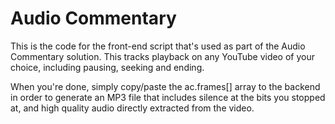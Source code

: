 # Audio Commentary

This is the code for the front-end script that's used as part of the Audio Commentary solution. This tracks
playback on any YouTube video of your choice, including pausing, seeking and ending.

When you're done, simply copy/paste the ac.frames[] array to the backend in order to generate an MP3 file 
that includes silence at the bits you stopped at, and high quality audio directly extracted from the video.
